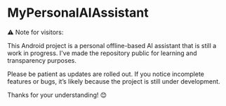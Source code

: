 # MyPersonalAIAssistant

⚠️ Note for visitors:

This Android project is a personal offline-based AI assistant that is still a work in progress. I've made the repository public for learning and transparency purposes.

Please be patient as updates are rolled out. If you notice incomplete features or bugs, it’s likely because the project is still under development.

Thanks for your understanding! 😊
